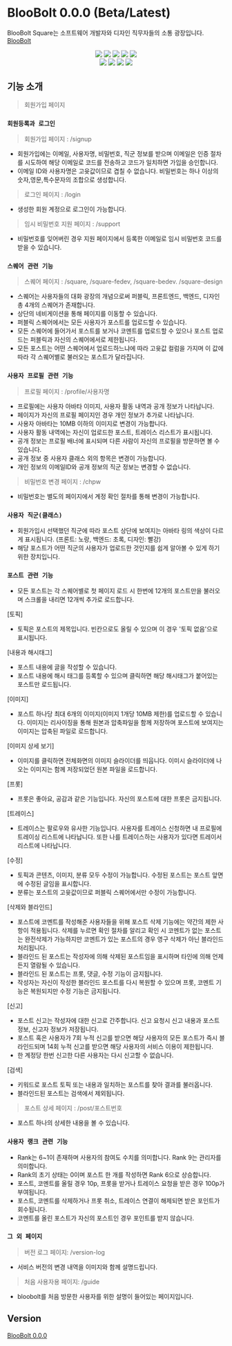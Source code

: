 # BlooBolt 0.0.0 (Beta/Latest)

BlooBolt Square는 소프트웨어 개발자와 디자인 직무자들의 소통 광장입니다.
[BlooBolt](https://bloobolt.com "BlooBolt")

<div align=center> 
<img src="https://img.shields.io/badge/React-61DAFB?style=for-the-badge&logo=React&logoColor=white">
<img src="https://img.shields.io/badge/Redux-764ABC?style=for-the-badge&logo=Redux&logoColor=white">
<img src="https://img.shields.io/badge/Redux--Toolkit-764ABC?style=for-the-badge&logo=Redux&logoColor=white">
<img src="https://img.shields.io/badge/Next.js-000000?style=for-the-badge&logo=Next.js&logoColor=white">
<img src="https://img.shields.io/badge/Tailwindcss-06B6D4?style=for-the-badge&logo=Tailwindcss&logoColor=black">
</div>

<div align=center> 
<img src="https://img.shields.io/badge/Express-000000?style=for-the-badge&logo=Express&logoColor=white">
<img src="https://img.shields.io/badge/Sequelize-52B0E7?style=for-the-badge&logo=Sequelize&logoColor=white">
<img src="https://img.shields.io/badge/AmazonAWS-232F3E?style=for-the-badge&logo=AmazonAWS&logoColor=white">
<img src="https://img.shields.io/badge/AWSLambda-FF9900?style=for-the-badge&logo=AWSLambda&logoColor=white">
</div>

## 기능 소개

> 회원가입 페이지

### `회원등록과 로그인`

> 회원가입 페이지 : /signup

- 회원가입에는 이메일, 사용자명, 비밀번호, 직군 정보를 받으며 이메일은 인증 절차를 시도하여 해당 이메일로 코드를 전송하고 코드가 일치하면 가입을 승인합니다.
- 이메일 ID와 사용자명은 고윳값이므로 겹칠 수 없습니다. 비밀번호는 하나 이상의 숫자,영문,특수문자의 조합으로 생성합니다.

> 로그인 페이지 : /login

- 생성한 회원 계정으로 로그인이 가능합니다.

> 임시 비밀번호 지원 페이지 : /support

- 비밀번호를 잊어버린 경우 지원 페이지에서 등록한 이메일로 임시 비밀번호 코드를 받을 수 있습니다.

### `스퀘어 관련 기능`

> 스퀘어 페이지 : /square, /square-fedev, /square-bedev. /square-design

- 스퀘어는 사용자들의 대화 광장의 개념으로써 퍼블릭, 프론트엔드, 백엔드, 디자인 총 4개의 스퀘어가 존재합니다.
- 상단의 네비게이션을 통해 페이지를 이동할 수 있습니다.
- 퍼블릭 스퀘어에서는 모든 사용자가 포스트를 업로드할 수 있습니다.
- 모든 스퀘어에 들어가서 포스트를 보거나 코멘트를 업로드할 수 있으나 포스트 업로드는 퍼블릭과 자신의 스퀘어에서로 제한됩니다.
- 모든 포스트는 어떤 스퀘어에서 업로드하느냐에 따라 고윳값 컬럼을 가지며 이 값에 따라 각 스퀘어별로 불러오는 포스트가 달라집니다.

### `사용자 프로필 관련 기능`

> 프로필 페이지 : /profile/사용자명

- 프로필에는 사용자 아바타 이미지, 사용자 활동 내역과 공개 정보가 나타납니다.
- 페이지가 자신의 프로필 페이지인 경우 개인 정보가 추가로 나타납니다.
- 사용자 아바타는 10MB 이하의 이미지로 변경이 가능합니다.
- 사용자 활동 내역에는 자신이 업로드한 포스트, 트레이스 리스트가 표시됩니다.
- 공개 정보는 프로필 배너에 표시되며 다른 사람이 자신의 프로필을 방문하면 볼 수 있습니다.
- 공개 정보 중 사용자 클래스 외의 항목은 변경이 가능합니다.
- 개인 정보의 이메일ID와 공개 정보의 직군 정보는 변경할 수 없습니다.

> 비밀번호 변경 페이지 : /chpw

- 비밀번호는 별도의 페이지에서 계정 확인 절차를 통해 변경이 가능합니다.

### `사용자 직군(클래스)`

- 회원가입시 선택했던 직군에 따라 포스트 상단에 보여지는 아바타 링의 색상이 다르게 표시됩니다. (프론트: 노랑, 백엔드: 초록, 디자인: 빨강)
- 해당 포스트가 어떤 직군의 사용자가 업로드한 것인지를 쉽게 알아볼 수 있게 하기위한 장치입니다.

### `포스트 관련 기능`

- 모든 포스트는 각 스퀘어별로 첫 페이지 로드 시 한번에 12개의 포스트만을 불러오며 스크롤을 내리면 12개씩 추가로 로드합니다.

[토픽]

- 토픽은 포스트의 제목입니다. 빈칸으로도 올릴 수 있으며 이 경우 '토픽 없음'으로 표시됩니다.

[내용과 해시태그]

- 포스트 내용에 글을 작성할 수 있습니다.
- 포스트 내용에 해시 태그를 등록할 수 있으며 클릭하면 해당 해시태그가 붙어있는 포스트만 로드됩니다.

[이미지]

- 포스트 하나당 최대 6개의 이미지(이미지 1개당 10MB 제한)를 업로드할 수 있습니다. 이미지는 리사이징을 통해 원본과 압축파일을 함께 저장하며 포스트에 보여지는 이미지는 압축된 파일로 로드합니다.

[이미지 상세 보기]

- 이미지를 클릭하면 전체화면의 이미지 슬라이더를 띄웁니다. 이미시 슬라이더에 나오는 이미지는 함께 저장되었던 원본 파일을 로드합니다.

[프롯]

- 프롯은 좋아요, 공감과 같은 기능입니다. 자신의 포스트에 대한 프롯은 금지됩니다.

[트레이스]

- 트레이스는 팔로우와 유사한 기능입니다. 사용자를 트레이스 신청하면 내 프로필에 트레이싱 리스트에 나타납니다. 또한 나를 트레이스하는 사용자가 있다면 트레이서 리스트에 나타납니다.

[수정]

- 토픽과 콘텐츠, 이미지, 분류 모두 수정이 가능합니다. 수정된 포스트는 포스트 앞면에 수정된 글임을 표시합니다.
- 분류는 포스트의 고윳값이므로 퍼블릭 스퀘어에서만 수정이 가능합니다.

[삭제와 블라인드]

- 포스트에 코멘트를 작성해준 사용자들을 위해 포스트 삭제 기능에는 약간의 제한 사항이 적용됩니다. 삭제를 누르면 확인 절차를 알리고 확인 시 코멘트가 없는 포스트는 완전삭제가 가능하지만 코멘트가 있는 포스트의 경우 영구 삭제가 아닌 블라인드 처리됩니다.
- 블라인드 된 포스트는 작성자에 의해 삭제된 포스트임을 표시하며 타인에 의해 언제든지 열람될 수 있습니다.
- 블라인드 된 포스트는 프롯, 댓글, 수정 기능이 금지됩니다.
- 작성자는 자신이 작성한 블라인드 포스트를 다시 복원할 수 있으며 프롯, 코멘트 기능은 복원되지만 수정 기능은 금지됩니다.

[신고]

- 포스트 신고는 작성자에 대한 신고로 간주합니다. 신고 요청시 신고 내용과 포스트 정보, 신고자 정보가 저장됩니다.
- 포스트 혹은 사용자가 7회 누적 신고를 받으면 해당 사용자의 모든 포스트가 즉시 블라인드되며 14회 누적 신고를 받으면 해당 사용자의 서비스 이용이 제한됩니다.
- 한 계정당 한번 신고한 다른 사용자는 다시 신고할 수 없습니다.

[검색]

- 키워드로 포스트 토픽 또는 내용과 일치하는 포스트를 찾아 결과를 불러옵니다.
- 블라인드된 포스트는 검색에서 제외됩니다.

> 포스트 상세 페이지 : /post/포스트번호

- 포스트 하나의 상세한 내용을 볼 수 있습니다.

### `사용자 랭크 관련 기능`

- Rank는 6~1이 존재하며 사용자의 참여도 수치를 의미합니다. Rank 9는 관리자를 의미합니다.
- Rank의 초기 상태는 0이며 포스트 한 개를 작성하면 Rank 6으로 상승합니다.
- 포스트, 코멘트를 올릴 경우 10p, 프롯을 받거나 트레이스 요청을 받은 경우 100p가 부여됩니다.
- 포스트, 코멘트를 삭제하거나 프롯 취소, 트레이스 연결이 해제되면 받은 포인트가 회수됩니다.
- 코멘트를 올린 포스트가 자신의 포스트인 경우 포인트를 받지 않습니다.

### `그 외 페이지`

> 버전 로그 페이지: /version-log

- 서비스 버전의 변경 내역을 이미지와 함께 설명드립니다.

> 처음 사용자용 페이지: /guide

- bloobolt를 처음 방문한 사용자를 위한 설명이 들어있는 페이지입니다.

## Version

[BlooBolt 0.0.0](https://github.com/yjglab/BlooBolt "BlooBolt")
